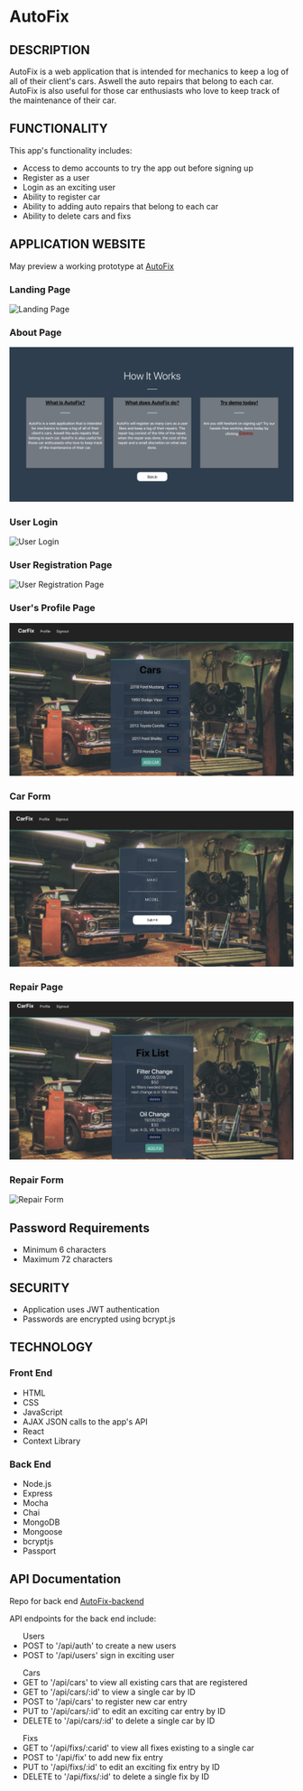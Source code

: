 # AutoFix

<h2>DESCRIPTION</h2> 
AutoFix is a web application that is intended for mechanics to keep a log of all of their client's cars. Aswell the auto repairs that belong to each car. AutoFix is also useful for those car enthusiasts who love to keep track of the maintenance of their car.

<h2>FUNCTIONALITY</h2>
<p>This app's functionality includes:</p>
<ul>
	<li>Access to demo accounts to try the app out before signing up</li>
	<li>Register as a user</li>
	<li>Login as an exciting user</li>
	<li>Ability to register car</li>
  <li>Ability to adding auto repairs that belong to each car</li>
	<li>Ability to delete cars and fixs</li>
</ul>

<H2>APPLICATION WEBSITE</h2>

 <p>May preview a working prototype at <a href="https://auto-fix.herokuapp.com">AutoFix</a></p>

### Landing Page
![Landing Page](public/Images/Landing-Page.png)

### About Page
![About Page](public/Images/About-Page.png)

### User Login
![User Login](public/Images/Loggin-Page.png)

### User Registration Page
![User Registration Page](public/Images/Registration-Page.png)

### User's Profile Page
![User's Profile](public/Images/Profile-Page.png)

### Car Form
![Car Form](public/Images/Car-Form.png)

### Repair Page
![Fix List](public/Images/FixList-Page.png)

### Repair Form
![Repair Form](public/Images/Fix-Form.png)


<h2>Password Requirements</h2>
<ul>
	<li>Minimum 6 characters</li>
	<li>Maximum 72 characters</li>
</ul>


<h2>SECURITY</h2>
<ul>
	<li>Application uses JWT authentication </li>
	<li>Passwords are encrypted using bcrypt.js</li>
</ul>

<h2>TECHNOLOGY</h2>
<h3>Front End</h3>
<ul>
	<li>HTML</li>
	<li>CSS</li>
	<li>JavaScript</li>
	<li>AJAX JSON calls to the app's API</li>
  <li>React</li>
  <li>Context Library</li>
</ul>

<h3>Back End</h3>
<ul>
	<li>Node.js</li>
	<li>Express</li>
	<li>Mocha</li>
	<li>Chai</li>
	<li>MongoDB</li>
	<li>Mongoose</li>
	<li>bcryptjs</li>
	<li>Passport</li>
</ul>


<h2>API Documentation</h2>
<p>Repo for back end <a href="https://github.com/CarlosDeO/AutoFix-Backend">AutoFix-backend</a></p>
<p>API endpoints for the back end include:</p>
<ul>Users
	<li>POST to '/api/auth' to create a new users</li>
	<li>POST to '/api/users' sign in exciting user</li>
</ul>

<ul>Cars
	<li>GET to '/api/cars' to view all existing cars that are registered</li>
	<li>GET to '/api/cars/:id' to view a single car by ID</li>
	<li>POST to '/api/cars' to register new car entry</li>
	<li>PUT to '/api/cars/:id' to edit an exciting car entry by ID</li>
  <li>DELETE to '/api/cars/:id' to delete a single car by ID</li>
</ul>

<ul>Fixs
	<li>GET to '/api/fixs/:carid' to view all fixes existing to a single car </li>
	<li>POST to '/api/fix' to add new fix entry</li>
	<li>PUT to '/api/fixs/:id' to edit an exciting fix entry by ID</li>
  <li>DELETE to '/api/fixs/:id' to delete a single fix by ID</li>
</ul>


